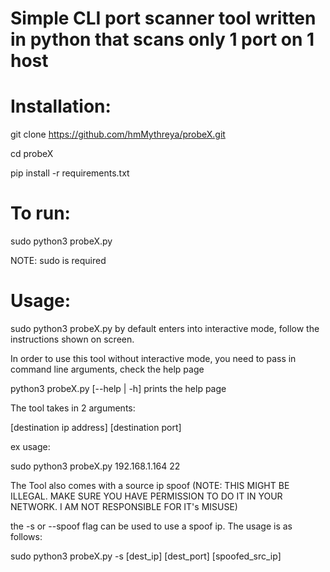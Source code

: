 # Simple CLI port scanner tool written in python that scans only 1 port on 1 host

# Installation:

git clone https://github.com/hmMythreya/probeX.git

cd probeX

pip install -r requirements.txt

# To run:

sudo python3 probeX.py

NOTE: sudo is required

# Usage:

sudo python3 probeX.py by default enters into interactive mode, follow the instructions shown on screen. 

In order to use this tool without interactive mode, you need to pass in command line arguments, check the help page

python3 probeX.py [--help | -h] prints the help page

The tool takes in 2 arguments:

  \[destination ip address]
  \[destination port]

ex usage:

sudo python3 probeX.py 192.168.1.164 22

The Tool also comes with a source ip spoof (NOTE: THIS MIGHT BE ILLEGAL. MAKE SURE YOU HAVE PERMISSION TO DO IT IN YOUR NETWORK. I AM NOT RESPONSIBLE FOR IT's MISUSE)

the -s or --spoof flag can be used to use a spoof ip. The usage is as follows:

sudo python3 probeX.py -s \[dest_ip] \[dest_port] \[spoofed_src_ip]

